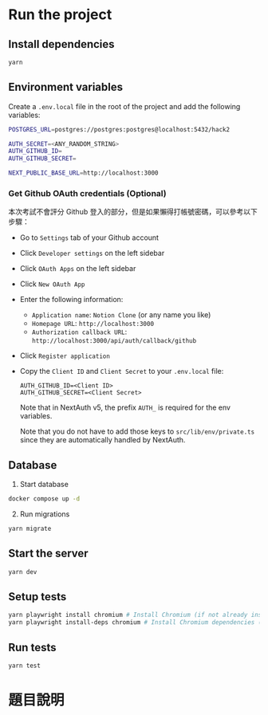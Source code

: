 # Run the project

## Install dependencies

```bash
yarn
```

## Environment variables

Create a `.env.local` file in the root of the project and add the following variables:

```bash
POSTGRES_URL=postgres://postgres:postgres@localhost:5432/hack2

AUTH_SECRET=<ANY_RANDOM_STRING>
AUTH_GITHUB_ID=
AUTH_GITHUB_SECRET=

NEXT_PUBLIC_BASE_URL=http://localhost:3000
```

### Get Github OAuth credentials (Optional)

本次考試不會評分 Github 登入的部分，但是如果懶得打帳號密碼，可以參考以下步驟：

- Go to `Settings` tab of your Github account
- Click `Developer settings` on the left sidebar
- Click `OAuth Apps` on the left sidebar
- Click `New OAuth App`
- Enter the following information:
  - `Application name`: `Notion Clone` (or any name you like)
  - `Homepage URL`: `http://localhost:3000`
  - `Authorization callback URL`: `http://localhost:3000/api/auth/callback/github`
- Click `Register application`
- Copy the `Client ID` and `Client Secret` to your `.env.local` file:

  ```text
  AUTH_GITHUB_ID=<Client ID>
  AUTH_GITHUB_SECRET=<Client Secret>
  ```

  Note that in NextAuth v5, the prefix `AUTH_` is required for the env variables.

  Note that you do not have to add those keys to `src/lib/env/private.ts` since they are automatically handled by NextAuth.

## Database

1. Start database

```bash
docker compose up -d
```

2. Run migrations

```bash
yarn migrate
```

## Start the server

```bash
yarn dev
```

## Setup tests

```bash
yarn playwright install chromium # Install Chromium (if not already installed)
yarn playwright install-deps chromium # Install Chromium dependencies (if not already installed)
```

## Run tests

```bash
yarn test
```

# 題目說明
